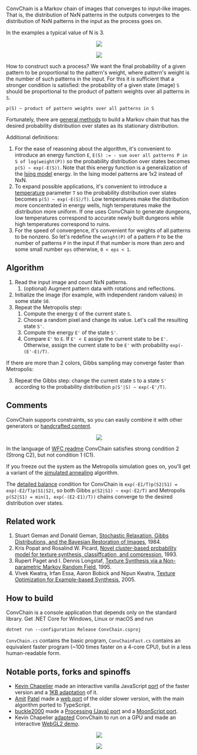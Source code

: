 ConvChain is a Markov chain of images that converges to input-like images. That is, the distribution of NxN patterns in the outputs converges to the distribution of NxN patterns in the input as the process goes on.

In the examples a typical value of N is 3.

<p align="center"><img src="images/convchain.png"></p>
<p align="center"><img src="images/convchain.gif"></p>

How to construct such a process? We want the final probability of a given pattern to be proportional to the pattern's weight, where pattern's weight is the number of such patterns in the input. For this it is sufficient that a stronger condition is satisfied: the probability of a given state (image) `S` should be proportional to the product of pattern weights over all patterns in `S`.
```
p(S) ~ product of pattern weights over all patterns in S
```
Fortunately, there are [general methods](https://en.wikipedia.org/wiki/Markov_chain_Monte_Carlo) to build a Markov chain that has the desired probability distribution over states as its stationary distribution.

Additional definitions:
1. For the ease of reasoning about the algorithm, it's convenient to introduce an energy function `E`, `E(S) := - sum over all patterns P in S of log(weight(P))` so the probability distribution over states becomes `p(S) ~ exp(-E(S))`. Note that this energy function is a generalization of the [Ising model](https://en.wikipedia.org/wiki/Ising_model) energy. In the Ising model patterns are 1x2 instead of NxN.
2. To expand possible applications, it's convenient to introduce a [temperature](https://en.wikipedia.org/wiki/Boltzmann_distribution) parameter `T` so the probability distribution over states becomes `p(S) ~ exp(-E(S)/T)`. Low temperatures make the distribution more concentrated in energy wells, high temperatures make the distribution more uniform. If one uses ConvChain to generate dungeons, low temperatures correspond to accurate newly built dungeons while high temperatures correspond to ruins.
3. For the speed of convergence, it's convenient for weights of all patterns to be nonzero. So let's redefine the `weight(P)` of a pattern `P` to be the number of patterns `P` in the input if that number is more than zero and some small number `eps` otherwise, `0 < eps < 1`.

## Algorithm
1. Read the input image and count NxN patterns.
	1. (optional) Augment pattern data with rotations and reflections.
2. Initialize the image (for example, with independent random values) in some state `S0`.
3. Repeat the Metropolis step:
	1. Compute the energy `E` of the current state `S`.
	2. Choose a random pixel and change its value. Let's call the resulting state `S'`.
	3. Compute the energy `E'` of the state `S'`.
	4. Compare `E'` to `E`. If `E' < E` assign the current state to be `E'`. Otherwise, assign the current state to be `E'` with probability `exp(-(E'-E)/T)`.

If there are more than 2 colors, Gibbs sampling may converge faster than Metropolis:

3. Repeat the Gibbs step: change the current state `S` to a state `S'` according to the probability distribution `p(S'|S) ~ exp(-E'/T)`.

## Comments
ConvChain supports constraints, so you can easily combine it with other generators or [handcrafted content](http://i.imgur.com/byyKHre.gif).

<p align="center"><img src="images/constrained-convchain.gif"></p>

In the language of [WFC readme](https://github.com/mxgmn/WaveFunctionCollapse) ConvChain satisfies strong condition 2 (Strong C2), but not condition 1 (C1).

If you freeze out the system as the Metropolis simulation goes on, you'll get a variant of the [simulated annealing](https://en.wikipedia.org/wiki/Simulated_annealing#Acceptance_probabilities_2) algorithm.

The [detailed balance](https://en.wikipedia.org/wiki/Detailed_balance#Reversible_Markov_chains) condition for ConvChain is `exp(-E1/T)p(S2|S1) = exp(-E2/T)p(S1|S2)`, so both Gibbs `p(S2|S1) ~ exp(-E2/T)` and Metropolis `p(S2|S1) = min(1, exp(-(E2-E1)/T))` chains converge to the desired distribution over states.

## Related work
1. Stuart Geman and Donald Geman, [Stochastic Relaxation, Gibbs Distributions, and the Bayesian Restoration of Images](http://image.diku.dk/imagecanon/material/GemanPAMI84.pdf), 1984.
2. Kris Popat and Rosalind W. Picard, [Novel cluster-based probability model for texture synthesis, classiffcation, and compression](https://pdfs.semanticscholar.org/9929/e48e11e7fa6a8f8f78889798b2b1ccd68a36.pdf), 1993.
3. Rupert Paget and I. Dennis Longstaf, [Texture Synthesis via a Non-parametric Markov Random Field](http://www.texturesynthesis.com/papers/Paget_DICTA_1995.pdf), 1995.
4. Vivek Kwatra, Irfan Essa, Aaron Bobick and Nipun Kwatra, [Texture Optimization for Example-based Synthesis](https://www.cc.gatech.edu/cpl/projects/textureoptimization/), 2005.

## How to build
ConvChain is a console application that depends only on the standard library. Get .NET Core for Windows, Linux or macOS and run
```
dotnet run --configuration Release ConvChain.csproj
```
`ConvChain.cs` contains the basic program, `ConvChainFast.cs` contains an equivalent faster program (~100 times faster on a 4-core CPU), but in a less human-readable form.

## Notable ports, forks and spinoffs
* [Kevin Chapelier](https://github.com/kchapelier) made an interactive vanilla JavaScript [port](http://www.kchapelier.com/convchain-demo/continuous.html) of the faster version and a [1KB adaptation](https://js1k.com/2019-x/demo/4069) of it.
* [Amit](https://github.com/amitp) [Patel](https://github.com/redblobgames) made a [web port](http://www.redblobgames.com/x/1613-convchain/) of the older slower version, with the main algorithm ported to TypeScript.
* [buckle2000](https://github.com/buckle2000) made a [Processing (Java) port](https://github.com/buckle2000/ConvChainJava) and a [MoonScript port](https://github.com/buckle2000/ConvChainMoon).
* Kevin Chapelier [adapted](https://github.com/kchapelier/convchain-gpu) ConvChain to run on a GPU and made an interactive [WebGL2 demo](http://www.kchapelier.com/convchain-gpu-demo/continuous-example.html).

<p align="center"><img src="images/convchain-mix.png"></p>
<p align="center"><img src="images/convchain-3d.png"></p>
